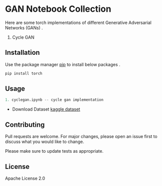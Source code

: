 # GAN Notebook Collection

Here are some torch implementations of different Generative Adversarial Networks (GANs) .

1. Cycle GAN

## Installation

Use the package manager [pip](https://pip.pypa.io/en/stable/) to install below packages .

```bash
pip install torch
```

## Usage

```python
1. cyclegan.ipynb -- cycle gan implementation 
```
* Download Dataset [kaggle dataset](https://www.kaggle.com/c/gan-getting-started)

## Contributing
Pull requests are welcome. For major changes, please open an issue first to discuss what you would like to change.

Please make sure to update tests as appropriate.

## License
Apache License 2.0